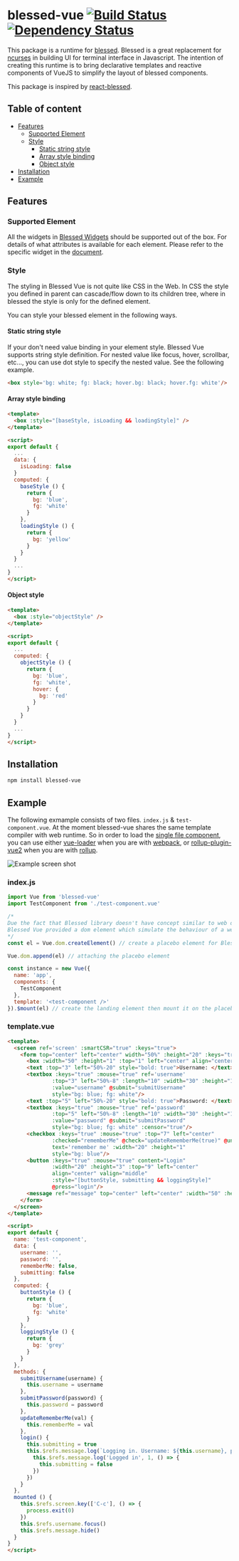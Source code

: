 # blessed-vue [![Build Status](https://travis-ci.org/lyonlai/blessed-vue.svg?branch=master)](https://travis-ci.org/lyonlai/blessed-vue) [![Dependency Status](https://david-dm.org/boennemann/badges.svg)](https://david-dm.org/boennemann/badges)

This package is a runtime for [blessed](https://github.com/chjj/blessed). Blessed is a great replacement for [ncurses](https://en.wikipedia.org/wiki/Ncurses) in building UI for terminal interface in Javascript. The intention of creating this runtime is to bring declarative templates and reactive components of VueJS to simplify the layout of blessed components.

This package is inspired by [react-blessed](https://github.com/Yomguithereal/react-blessed).

## Table of content
- [Features](#features)
  - [Supported Element](#supported-elements)
  - [Style](#style)
    - [Static string style](#static-string-style)
    - [Array style binding](#static-string-style)
    - [Object style](#object-style)
- [Installation](#installation)
- [Example](#example)  

## Features
### Supported Element
All the widgets in [Blessed Widgets](https://github.com/chjj/blessed#widgets) should be supported out of the box. For details of what attributes is available for each element. Please refer to the specific widget in the [document](https://github.com/chjj/blessed).


### Style
The styling in Blessed Vue is not quite like CSS in the Web. In CSS the style you defined in parent can cascade/flow down to its children tree, where in blessed the style is only for the defined element.

You can style your blessed element in the following ways.

#### Static string style
If your don't need value binding in your element style. Blessed Vue supports string style definition. For nested value like focus, hover, scrollbar, etc..., you can use dot style to specify the nested value. See the following example.

```html
<box style='bg: white; fg: black; hover.bg: black; hover.fg: white'/>
```

#### Array style binding
```html
<template>
  <box :style="[baseStyle, isLoading && loadingStyle]" />
</template>

<script>
export default {
  ...
  data: {
    isLoading: false
  }
  computed: {
    baseStyle () {
      return {
        bg: 'blue',
        fg: 'white'
      }
    },
    loadingStyle () {
      return {
        bg: 'yellow'
      }
    }
  }
  ...
}
</script>
```

#### Object style
```html
<template>
  <box :style="objectStyle" />
</template>

<script>
export default {
  ...
  computed: {
    objectStyle () {
      return {
        bg: 'blue',
        fg: 'white',
        hover: {
          bg: 'red'
        }
      }
    }
  }
  ...
}
</script>
```

## Installation

``` bash
npm install blessed-vue
```

## Example
The following exmample consists of two files. `index.js` & `test-component.vue`. At the moment blessed-vue shares the same template compiler with web runtime. So in order to load the [single file component](https://vuejs.org/v2/guide/single-file-components.html), you can use either [vue-loader](https://github.com/vuejs/vue-loader) when you are with [webpack](https://webpack.github.io/), or [rollup-plugin-vue2](https://github.com/thgh/rollup-plugin-vue2) when you are with [rollup](https://rollupjs.org/).

![Example screen shot](./screenshot.png "Example screen shot")


### index.js

```Javascript
import Vue from 'blessed-vue'
import TestComponent from './test-component.vue'

/*
Due the fact that Blessed library doesn't have concept similar to web dom.
Blessed Vue provided a dom element which simulate the behaviour of a web dom to mount the component on.
*/
const el = Vue.dom.createElement() // create a placebo element for Blessed Vue to append on

Vue.dom.append(el) // attaching the placebo element

const instance = new Vue({
  name: 'app',
  components: {
    TestComponent
  },
  template: '<test-component />'
}).$mount(el) // create the landing element then mount it on the placebo one
```

### template.vue
```html
<template>
  <screen ref='screen' :smartCSR="true" :keys="true">
    <form top="center" left="center" width="50%" :height="20" :keys="true" :mouse="true" style="bg: white">
      <box :width="50" :height="1" :top="1" left="center" align="center" content="Login Form" style="bg: white; fg: black; bold: true" />
      <text :top="3" left="50%-20" style="bold: true">Username: </text>
      <textbox :keys="true" :mouse="true" ref='username'
              :top="3" left="50%-8" :length="10" :width="30" :height="1"
              :value="username" @submit="submitUsername"
              style="bg: blue; fg: white"/>
      <text :top="5" left="50%-20" style="bold: true">Password: </text>
      <textbox :keys="true" :mouse="true" ref='password'
              :top="5" left="50%-8" :length="10" :width="30" :height="1"
              :value="password" @submit="submitPassword"
              style="bg: blue; fg: white" :censor="true"/>
      <checkbox :keys="true" :mouse="true" :top="7" left="center"
              :checked="rememberMe" @check="updateRememberMe(true)" @uncheck="updateRememberMe(false)"
              text='remember me' :width="20" :height="1"
              style="bg: blue"/>
      <button :keys="true" :mouse="true" content="Login"
              :width="20" :height="3" :top="9" left="center"
              align="center" valign="middle"
              :style="[buttonStyle, submitting && loggingStyle]"
              @press="login"/>
      <message ref="message" top="center" left="center" :width="50" :height="5" align="center" valign="middle"/>
    </form>
  </screen>
</template>

<script>
export default {
  name: 'test-component',
  data: {
    username: '',
    password: '',
    rememberMe: false,
    submitting: false
  },
  computed: {
    buttonStyle () {
      return {
        bg: 'blue',
        fg: 'white'
      }
    },
    loggingStyle () {
      return {
        bg: 'grey'
      }
    }
  },
  methods: {
    submitUsername(username) {
      this.username = username
    },
    submitPassword(password) {
      this.password = password
    },
    updateRememberMe(val) {
      this.rememberMe = val
    },
    login() {
      this.submitting = true
      this.$refs.message.log(`Logging in. Username: ${this.username}, password: ${this.password}, rememberMe: ${this.rememberMe}`, 3, () => {
        this.$refs.message.log('Logged in', 1, () => {
          this.submitting = false
        })
      })
    }
  },
  mounted () {
    this.$refs.screen.key(['C-c'], () => {
      process.exit(0)
    })
    this.$refs.username.focus()
    this.$refs.message.hide()
  }
}
</script>
```
